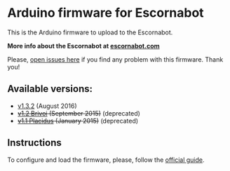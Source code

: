 
# Arduino firmware for Escornabot

This is the Arduino firmware to upload to the Escornabot.

__More info about the Escornabot at [escornabot.com][ESC01]__

Please, [open issues here][ISS01] if you find any problem with this firmware. Thank you!


## Available versions:

  - [v1.3.2][VER201608] (August 2016)
  - ~~[v1.2 Brivoi][BRI01] (September 2015)~~ (deprecated)
  - ~~[v1.1 Placidus][PLA01] (January 2015)~~ (deprecated)


## Instructions

To configure and load the firmware, please, follow the [official guide][GUI01].


<!-- links -->
[BRI01]: https://github.com/escornabot/arduino/releases/tag/v1.2-brivoi
[ESC01]: http://escornabot.com
[GUI01]: http://escornabot.com/web/en/content/configure-and-load-firmware
[ISS01]: https://github.com/escornabot/arduino/issues
[PLA01]: https://github.com/escornabot/arduino/releases/tag/v1.1-placidus
[VER201606]: https://github.com/escornabot/arduino/releases/tag/v1.3.1
[VER201608]: https://github.com/escornabot/arduino/releases/tag/v1.3.2

